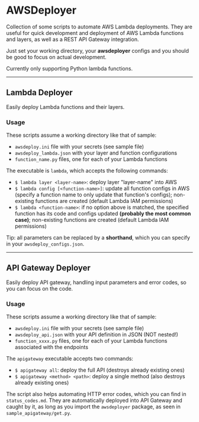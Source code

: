 # AWSDeployer

Collection of some scripts to automate AWS Lambda deployments. They are useful for quick development and deployment of AWS Lambda functions and layers, as well as a REST API Gateway integration.

Just set your working directory, your __awsdeployer__ configs and you should be good to focus on actual development.

Currently only supporting Python lambda functions.

---

## Lambda Deployer
Easily deploy Lambda functions and their layers.

### Usage
These scripts assume a working directory like that of sample: 
* `awsdeploy.ini` file with your secrets (see sample file)
* `awsdeploy_lambda.json` with your layer and function configurations
* `function_name.py` files, one for each of your Lambda functions

The executable is `lambda`, which accepts the following commands:
* `$ lambda layer <layer-name>`: deploy layer "layer-name" into AWS
* `$ lambda config [<function-name>]`: update all function configs in AWS (specify a function name to only update that function's configs); non-existing functions are created (default Lambda IAM permissions)
* `$ lambda <function-name>`: if no option above is matched, the specified function has its code and configs updated **(probably the most common case)**; non-existing functions are created (default Lambda IAM permissions)

Tip: all <function-name> parameters can be replaced by a __shorthand__, which you can specify in your `awsdeploy_configs.json`.

---

## API Gateway Deployer
Easily deploy API gateway, handling input parameters and error codes, so you can focus on the code.

### Usage
These scripts assume a working directory like that of sample: 
* `awsdeploy.ini` file with your secrets (see sample file)
* `awsdeploy_api.json` with your API definition in JSON (NOT nested!)
* `function_xxxx.py` files, one for each of your Lambda functions associated with the endpoints

The `apigateway` executable accepts two commands:
* `$ apigateway all`: deploy the full API (destroys already existing ones)
* `$ apigateway <method> <path>`: deploy a single method (also destroys already existing ones)

The script also helps automating HTTP error codes, which you can find in `status_codes.md`. They are automatically deployed into API Gateway and caught by it, as long as you import the `awsdeployer` package, as seen in `sample_apigateway/get.py`.
